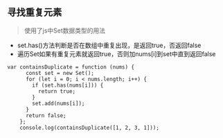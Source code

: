 ## 寻找重复元素

> 使用了js中Set数据类型的用法
  
- set.has()方法判断是否在数组中重复出现，是返回true，否返回false
- 遍历Set如果有重复元素就返回true，否则加nums[i]到set中直到返回false


```
var containsDuplicate = function (nums) {
      const set = new Set();
      for (let i = 0; i < nums.length; i++) {
        if (set.has(nums[i])) {
          return true;
        }
        set.add(nums[i]);
      }
      return false;
    };
    console.log(containsDuplicate([1, 2, 3, 1]));
```
